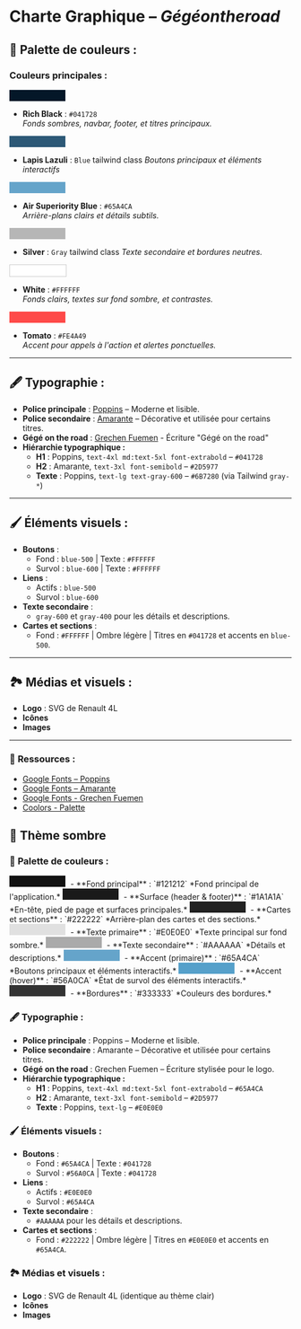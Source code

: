 # Charte Graphique – *Gégéontheroad*

## 🎨 **Palette de couleurs :**

### **Couleurs principales :**
<div style="width:100px; height:20px; background-color:#041728; display:inline-block; margin-right:5px;"></div>  

- **Rich Black** : `#041728`  
  *Fonds sombres, navbar, footer, et titres principaux.*


<div style="width:100px; height:20px; background-color:#2d5977; display:inline-block; margin-right:5px;"></div>

- **Lapis Lazuli** : `Blue` tailwind class
  *Boutons principaux et éléments interactifs*


<!-- <div style="width:100px; height:20px; background-color:#569bc5; display:inline-block; margin-right:5px;"></div>

- **Celestial Blue** : `#569BC5`  
  *Accents visuels et bordures légères.* -->


<div style="width:100px; height:20px; background-color:#65a4ca; display:inline-block; margin-right:5px;"></div> 

- **Air Superiority Blue** : `#65A4CA`  
  *Arrière-plans clairs et détails subtils.*


<div style="width:100px; height:20px; background-color:#b6b6b6; display:inline-block; margin-right:5px;"></div>

- **Silver** : `Gray` tailwind class
  *Texte secondaire et bordures neutres.*


<div style="width:100px; height:20px; background-color:#ffffff; border:1px solid #ccc; display:inline-block; margin-right:5px;"></div>

- **White** : `#FFFFFF`  
  *Fonds clairs, textes sur fond sombre, et contrastes.*


<div style="width:100px; height:20px; background-color:#fe4a49; display:inline-block; margin-right:5px;"></div>

- **Tomato** : `#FE4A49`  
  *Accent pour appels à l'action et alertes ponctuelles.*

---

## 🖋️ **Typographie :**

- **Police principale** : [Poppins](https://fonts.google.com/specimen/Poppins) – Moderne et lisible.
- **Police secondaire** : [Amarante](https://fonts.google.com/specimen/Amarante) – Décorative et utilisée pour certains titres.
- **Gégé on the road** : [Grechen Fuemen](https://fonts.google.com/specimen/Grechen+Fuemen) - Écriture "Gégé on the road"
- **Hiérarchie typographique :**
  - **H1** : Poppins, `text-4xl md:text-5xl font-extrabold` – `#041728`
  - **H2** : Amarante, `text-3xl font-semibold` – `#2D5977`
  - **Texte** : Poppins, `text-lg text-gray-600` – `#6B7280` (via Tailwind `gray-*`)

---

## 🖌️ **Éléments visuels :**

- **Boutons** :
  - Fond : `blue-500` | Texte : `#FFFFFF`  
  - Survol : `blue-600` | Texte : `#FFFFFF`
- **Liens** :
  - Actifs : `blue-500`  
  - Survol : `blue-600`
- **Texte secondaire** :
  - `gray-600` et `gray-400` pour les détails et descriptions.
- **Cartes et sections** :
  - Fond : `#FFFFFF` | Ombre légère | Titres en `#041728` et accents en `blue-500`.

---

## 🏞️ **Médias et visuels :**

- **Logo** : SVG de Renault 4L
- **Icônes**
- **Images**

---

### 🔗 **Ressources :**
- [Google Fonts – Poppins](https://fonts.google.com/specimen/Poppins)  
- [Google Fonts – Amarante](https://fonts.google.com/specimen/Amarante) 
- [Google Fonts - Grechen Fuemen](https://fonts.google.com/specimen/Grechen+Fuemen)
- [Coolors - Palette](https://coolors.co/041728-2d5977-569bc5-65a4ca-ffffff-fe4a49-b6b6b6)

## 🌙 **Thème sombre**

### 🎨 **Palette de couleurs :**

<div style="width:100px; height:20px; background-color:#121212; display:inline-block; margin-right:5px;"></div>  
- **Fond principal** : `#121212`  
  *Fond principal de l'application.*

<div style="width:100px; height:20px; background-color:#1a1a1a; display:inline-block; margin-right:5px;"></div>  
- **Surface (header & footer)** : `#1A1A1A`  
  *En-tête, pied de page et surfaces principales.*

<div style="width:100px; height:20px; background-color:#222222; display:inline-block; margin-right:5px;"></div>  
- **Cartes et sections** : `#222222`  
  *Arrière-plan des cartes et des sections.*

<div style="width:100px; height:20px; background-color:#e0e0e0; display:inline-block; margin-right:5px;"></div>  
- **Texte primaire** : `#E0E0E0`  
  *Texte principal sur fond sombre.*

<div style="width:100px; height:20px; background-color:#aaaaaa; display:inline-block; margin-right:5px;"></div>  
- **Texte secondaire** : `#AAAAAA`  
  *Détails et descriptions.*

<div style="width:100px; height:20px; background-color:#65a4ca; display:inline-block; margin-right:5px;"></div>  
- **Accent (primaire)** : `#65A4CA`  
  *Boutons principaux et éléments interactifs.*

<div style="width:100px; height:20px; background-color:#56a0ca; display:inline-block; margin-right:5px;"></div>  
- **Accent (hover)** : `#56A0CA`  
  *État de survol des éléments interactifs.*

<div style="width:100px; height:20px; background-color:#333333; display:inline-block; margin-right:5px;"></div>  
- **Bordures** : `#333333`  
  *Couleurs des bordures.*

### 🖋️ **Typographie :**

- **Police principale** : Poppins – Moderne et lisible.  
- **Police secondaire** : Amarante – Décorative et utilisée pour certains titres.  
- **Gégé on the road** : Grechen Fuemen – Écriture stylisée pour le logo.  
- **Hiérarchie typographique :**
  - **H1** : Poppins, `text-4xl md:text-5xl font-extrabold` – `#65A4CA`  
  - **H2** : Amarante, `text-3xl font-semibold` – `#2D5977`  
  - **Texte** : Poppins, `text-lg` – `#E0E0E0`

### 🖌️ **Éléments visuels :**

- **Boutons** :  
  - Fond : `#65A4CA` | Texte : `#041728`  
  - Survol : `#56A0CA` | Texte : `#041728`
- **Liens** :  
  - Actifs : `#E0E0E0`  
  - Survol : `#65A4CA`
- **Texte secondaire** :  
  - `#AAAAAA` pour les détails et descriptions.
- **Cartes et sections** :  
  - Fond : `#222222` | Ombre légère | Titres en `#E0E0E0` et accents en `#65A4CA`.

### 🏞️ **Médias et visuels :**

- **Logo** : SVG de Renault 4L (identique au thème clair)  
- **Icônes**  
- **Images**